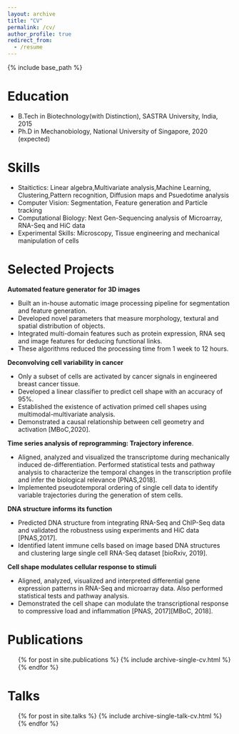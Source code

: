 ```yaml
---
layout: archive
title: "CV"
permalink: /cv/
author_profile: true
redirect_from:
  - /resume
---
```


{% include base_path %}

Education
======
* B.Tech in Biotechnology(with Distinction), SASTRA University, India, 2015
* Ph.D in Mechanobiology, National University of Singapore, 2020 (expected)

Skills
======
* Staitictics: Linear algebra,Multivariate analysis,Machine Learning, Clustering,Pattern recognition, Diffusion maps and Psuedotime analysis
* Computer Vision: Segmentation, Feature generation and Particle tracking
* Computational Biology: Next Gen-Sequencing analysis of Microarray, RNA-Seq and HiC data       
* Experimental Skills: Microscopy, Tissue engineering and mechanical manipulation of cells

Selected Projects
======
**Automated feature generator for 3D images**
* Built an in-house automatic image processing pipeline for segmentation and feature generation.
* Developed novel parameters that measure morphology, textural and spatial distribution of objects.
* Integrated multi-domain features such as protein expression, RNA seq and image features for deducing functional links. 
* These algorithms reduced the processing time from 1 week to 12 hours.

**Deconvolving cell variability in cancer**
* Only a subset of cells are activated by cancer signals in engineered breast cancer tissue.
* Developed a linear classifier to predict cell shape with an accuracy of 95%.
* Established the existence of activation primed cell shapes using multimodal-multivariate analysis.
* Demonstrated a causal relationship between cell geometry and activation [MBoC,2020].

**Time series analysis of reprogramming: Trajectory inference**.
* Aligned, analyzed and visualized the transcriptome during mechanically induced de-differentiation. Performed statistical tests and pathway analysis to characterize the temporal changes in the transcription profile and infer the biological relevance [PNAS,2018]. 
* Implemented pseudotemporal ordering of single cell data to identify variable trajectories during the generation of stem cells. 

**DNA structure informs its function**
* Predicted DNA structure from integrating RNA-Seq and ChIP-Seq data and validated the robustness using experiments and HiC data [PNAS,2017].
* Identified latent immune cells based on image based DNA structures and clustering large single cell RNA-Seq dataset [bioRxiv, 2019].

**Cell shape modulates cellular response to stimuli**	
* Aligned, analyzed, visualized and interpreted differential gene expression patterns in RNA-Seq and microarray data. Also performed statistical tests and pathway analysis. 
* Demonstrated the cell shape can modulate the transcriptional response to compressive load and inflammation [PNAS, 2017][MBoC, 2018].

Publications
======
  <ul>{% for post in site.publications %}
    {% include archive-single-cv.html %}
  {% endfor %}</ul>
  
Talks
======
  <ul>{% for post in site.talks %}
    {% include archive-single-talk-cv.html %}
  {% endfor %}</ul>
